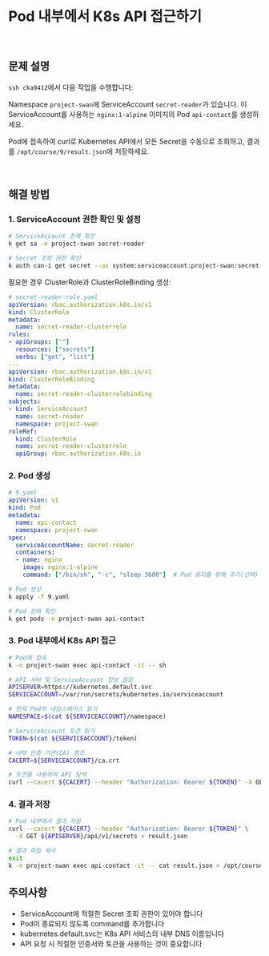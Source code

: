 # Pod 내부에서 K8s API 접근하기

<br/>

## 문제 설명
`ssh cka9412`에서 다음 작업을 수행합니다:

Namespace `project-swan`에 ServiceAccount `secret-reader`가 있습니다. 이 ServiceAccount를 사용하는 `nginx:1-alpine` 이미지의 Pod `api-contact`를 생성하세요.

Pod에 접속하여 curl로 Kubernetes API에서 모든 Secret을 수동으로 조회하고, 결과를 `/opt/course/9/result.json`에 저장하세요.

<br/>

## 해결 방법

### 1. ServiceAccount 권한 확인 및 설정
```bash
# ServiceAccount 존재 확인
k get sa -n project-swan secret-reader

# Secret 조회 권한 확인
k auth can-i get secret --as system:serviceaccount:project-swan:secret-reader
```

필요한 경우 ClusterRole과 ClusterRoleBinding 생성:
```yaml
# secret-reader-role.yaml
apiVersion: rbac.authorization.k8s.io/v1
kind: ClusterRole
metadata:
  name: secret-reader-clusterrole
rules:
- apiGroups: [""]
  resources: ["secrets"]
  verbs: ["get", "list"]
---
apiVersion: rbac.authorization.k8s.io/v1
kind: ClusterRoleBinding
metadata:
  name: secret-reader-clusterrolebinding
subjects:
- kind: ServiceAccount
  name: secret-reader
  namespace: project-swan
roleRef:
  kind: ClusterRole
  name: secret-reader-clusterrole
  apiGroup: rbac.authorization.k8s.io
```

### 2. Pod 생성
```yaml
# 9.yaml
apiVersion: v1
kind: Pod
metadata:
  name: api-contact
  namespace: project-swan
spec:
  serviceAccountName: secret-reader
  containers:
  - name: nginx
    image: nginx:1-alpine
    command: ["/bin/sh", "-c", "sleep 3600"]  # Pod 유지를 위해 추가(선택)
```

```bash
# Pod 생성
k apply -f 9.yaml

# Pod 상태 확인
k get pods -n project-swan api-contact
```

### 3. Pod 내부에서 K8s API 접근
```bash
# Pod에 접속
k -n project-swan exec api-contact -it -- sh

# API 서버 및 ServiceAccount 정보 설정
APISERVER=https://kubernetes.default.svc
SERVICEACCOUNT=/var/run/secrets/kubernetes.io/serviceaccount

# 현재 Pod의 네임스페이스 읽기
NAMESPACE=$(cat ${SERVICEACCOUNT}/namespace)

# ServiceAccount 토큰 읽기
TOKEN=$(cat ${SERVICEACCOUNT}/token)

# 내부 인증 기관(CA) 참조
CACERT=${SERVICEACCOUNT}/ca.crt

# 토큰을 사용하여 API 탐색
curl --cacert ${CACERT} --header "Authorization: Bearer ${TOKEN}" -X GET ${APISERVER}/api/v1/secrets
```

### 4. 결과 저장
```bash
# Pod 내부에서 결과 저장
curl --cacert ${CACERT} --header "Authorization: Bearer ${TOKEN}" \
  -X GET ${APISERVER}/api/v1/secrets > result.json

# 결과 파일 복사
exit
k -n project-swan exec api-contact -it -- cat result.json > /opt/course/9/result.json
```

## 주의사항
- ServiceAccount에 적절한 Secret 조회 권한이 있어야 합니다
- Pod이 종료되지 않도록 command를 추가합니다
- kubernetes.default.svc는 K8s API 서비스의 내부 DNS 이름입니다
- API 요청 시 적절한 인증서와 토큰을 사용하는 것이 중요합니다

